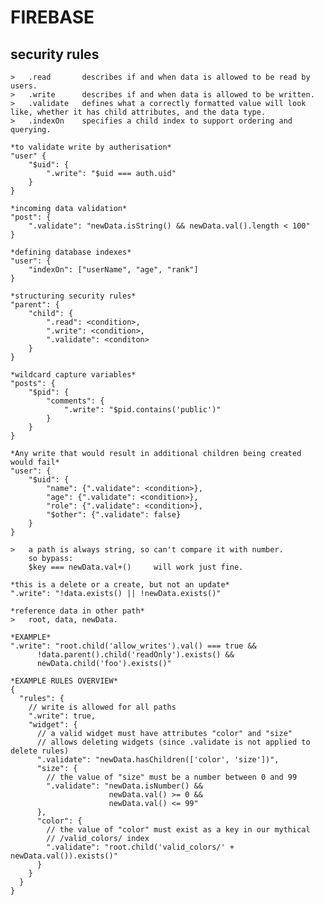 # FIREBASE 

## security rules
    >   .read       describes if and when data is allowed to be read by users.
    >   .write      describes if and when data is allowed to be written.
    >   .validate   defines what a correctly formatted value will look like, whether it has child attributes, and the data type.
    >   .indexOn    specifies a child index to support ordering and querying.

    *to validate write by autherisation*
    "user" {
        "$uid": {
            ".write": "$uid === auth.uid"
        }
    }

    *incoming data validation*
    "post": {
        ".validate": "newData.isString() && newData.val().length < 100"
    }

    *defining database indexes*
    "user": {
        "indexOn": ["userName", "age", "rank"]
    }

    *structuring security rules*
    "parent": {
        "child": {
            ".read": <condition>,
            ".write": <condition>,
            ".validate": <conditon>
        }
    }

    *wildcard capture variables*
    "posts": {
        "$pid": {
            "comments": {
                ".write": "$pid.contains('public')"
            }
        }
    }

    *Any write that would result in additional children being created would fail*
    "user": {
        "$uid": {
            "name": {".validate": <condition>},
            "age": {".validate": <condition>},
            "role": {".validate": <condition>},
            "$other": {".validate": false}
        }
    }

    >   a path is always string, so can't compare it with number.
        so bypass:
        $key === newData.val+()     will work just fine.

    *this is a delete or a create, but not an update*
    ".write": "!data.exists() || !newData.exists()"

    *reference data in other path*
    >   root, data, newData.

    *EXAMPLE*
    ".write": "root.child('allow_writes').val() === true &&
          !data.parent().child('readOnly').exists() &&
          newData.child('foo').exists()"

    *EXAMPLE RULES OVERVIEW*
    {
      "rules": {
        // write is allowed for all paths
        ".write": true,
        "widget": {
          // a valid widget must have attributes "color" and "size"
          // allows deleting widgets (since .validate is not applied to delete rules)
          ".validate": "newData.hasChildren(['color', 'size'])",
          "size": {
            // the value of "size" must be a number between 0 and 99
            ".validate": "newData.isNumber() &&
                          newData.val() >= 0 &&
                          newData.val() <= 99"
          },
          "color": {
            // the value of "color" must exist as a key in our mythical
            // /valid_colors/ index
            ".validate": "root.child('valid_colors/' + newData.val()).exists()"
          }
        }
      }
    }

